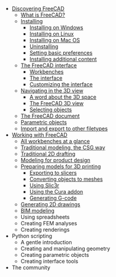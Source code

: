 * [Discovering FreeCAD](discovering_freecad/README.md)
  * [What is FreeCAD?](discovering_freecad/what_is_freecad.md)
  * [Installing](discovering_freecad/installing.md)
    * [Installing on Windows](discovering_freecad/installing.md#installing-on-windows)
    * [Installing on Linux](discovering_freecad/installing.md#installing-on-linux)
    * [Installing on Mac OS](discovering_freecad/installing.md#installing-on-mac-os)
    * [Uninstalling](discovering_freecad/installing.md#uninstalling)
    * [Setting basic preferences](discovering_freecad/installing.md#setting-basic-preferences)
    * [Installing additional content](discovering_freecad/installing.md#installing-additional-content)
  * [The FreeCAD interface](discovering_freecad/the_freecad_interface.md)
    * [Workbenches](discovering_freecad/the_freecad_interface.md#workbenches)
    * [The interface](discovering_freecad/the_freecad_interface.md#the-interface)
    * [Customizing the interface](discovering_freecad/the_freecad_interface.md#customizing-the-interface)
  * [Navigating in the 3D view](discovering_freecad/navigating_in_the_3d_view.md)
    * [A word about the 3D space](discovering_freecad/navigating_in_the_3d_view.md#a-word-about-the-3d-space)
    * [The FreeCAD 3D view](discovering_freecad/navigating_in_the_3d_view.md#the-freecad-3d-view)
    * [Selecting objects](discovering_freecad/navigating_in_the_3d_view.md#selecting-objects)
  * [The FreeCAD document](discovering_freecad/the_freecad_document.md)
  * [Parametric objects](discovering_freecad/parametric_objects.md)
  * [Import and export to other filetypes](discovering_freecad/import_and_export_to_other_filetypes.md)
* [Working with FreeCAD](working_with_freecad/README.md)
  * [All workbenches at a glance](working_with_freecad/all_workbenches_at_a_glance.md)
  * [Traditional modeling, the CSG way](working_with_freecad/traditional_modeling_the_csg_way.md)
  * [Traditional 2D drafting](working_with_freecad/traditional_2d_drafting.md)
  * [Modeling for product design](working_with_freecad/modeling_for_product_design.md)
  * [Preparing models for 3D printing](working_with_freecad/preparing_models_for_3d_printing.md)
    * [Exporting to slicers](working_with_freecad/preparing_models_for_3d_printing.md#exporting-to-slicers)
    * [Converting objects to meshes](working_with_freecad/preparing_models_for_3d_printing.md#converting-objects-to-meshes)
    * [Using Slic3r](working_with_freecad/preparing_models_for_3d_printing.md#using-slicer)
    * [Using the Cura addon](working_with_freecad/preparing_models_for_3d_printing.md#using-the-cura-addon)
    * [Generating G-code](working_with_freecad/preparing_models_for_3d_printing.md#generating-g-code)
  * [Generating 2D drawings](working_with_freecad/generating_2d_drawings.md)
  * [BIM modeling](working_with_freecad/bim_modeling.md)
  * Using spreadsheets
  * Creating FEM analyses
  * Creating renderings
* Python scripting
  * A gentle introduction
  * Creating and manipulating geometry
  * Creating parametric objects
  * Creating interface tools
* The community
